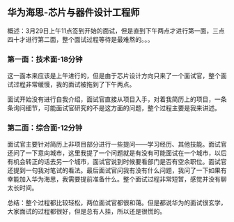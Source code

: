 ## 华为海思-芯片与器件设计工程师
概述：3月29日上午11点签到开始的面试，但是直到下午两点才进行第一面，三点四十才进行第二面，整个面试过程等待是最难熬的。。。

### 第一面：技术面-18分钟
这一面本来应该是上午进行的，但是由于芯片设计方向只来了一个面试官，整个面试过程非常缓慢，我的面试被拖到了下午两点。

面试开始没有进行自我介绍，面试官直接从项目入手，对着我简历上的项目，一条条询问细节，可能面试官研究的不是这方面的问题，整个过程主要是我来讲述。

### 第二面：综合面-12分钟
面试官主要针对简历上非项目部分进行一些提问——学习经历、其他技能。面试官还问了一下意向城市，这里我提了一个问题就是有没有可能面试在一个城市，以后有机会转正的话去另一个城市，面试官说到时候要看部门是否有空余职位。面试官还提到一句我对笔试的看法。最后面试官问我有没有什么问题，我问了一下如果有幸能加入华为海思，我需要提前准备什么。整个面试过程非常短暂，感觉并没有聊太长时间。

总结：整个过程都比较轻松，两位面试官都很和蔼。但是都说华为的面试很玄学，大家面试的过程都很好，但是总有人挂，所以还是很慌的。